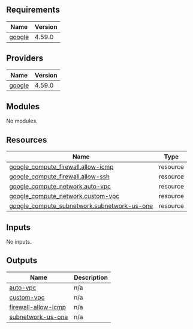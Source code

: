 <!-- BEGIN_TF_DOCS -->
## Requirements

| Name | Version |
|------|---------|
| <a name="requirement_google"></a> [google](#requirement\_google) | 4.59.0 |

## Providers

| Name | Version |
|------|---------|
| <a name="provider_google"></a> [google](#provider\_google) | 4.59.0 |

## Modules

No modules.

## Resources

| Name | Type |
|------|------|
| [google_compute_firewall.allow-icmp](https://registry.terraform.io/providers/hashicorp/google/4.59.0/docs/resources/compute_firewall) | resource |
| [google_compute_firewall.allow-ssh](https://registry.terraform.io/providers/hashicorp/google/4.59.0/docs/resources/compute_firewall) | resource |
| [google_compute_network.auto-vpc](https://registry.terraform.io/providers/hashicorp/google/4.59.0/docs/resources/compute_network) | resource |
| [google_compute_network.custom-vpc](https://registry.terraform.io/providers/hashicorp/google/4.59.0/docs/resources/compute_network) | resource |
| [google_compute_subnetwork.subnetwork-us-one](https://registry.terraform.io/providers/hashicorp/google/4.59.0/docs/resources/compute_subnetwork) | resource |

## Inputs

No inputs.

## Outputs

| Name | Description |
|------|-------------|
| <a name="output_auto-vpc"></a> [auto-vpc](#output\_auto-vpc) | n/a |
| <a name="output_custom-vpc"></a> [custom-vpc](#output\_custom-vpc) | n/a |
| <a name="output_firewall-allow-icmp"></a> [firewall-allow-icmp](#output\_firewall-allow-icmp) | n/a |
| <a name="output_subnetwork-us-one"></a> [subnetwork-us-one](#output\_subnetwork-us-one) | n/a |
<!-- END_TF_DOCS -->